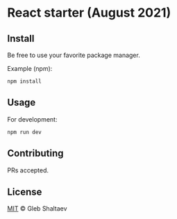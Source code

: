 # React starter (August 2021)

## Install

Be free to use your favorite package manager.

Example (npm):
```
npm install
```

## Usage

For development:
```
npm run dev
```

## Contributing

PRs accepted.

## License

[MIT](LICENSE) © Gleb Shaltaev
